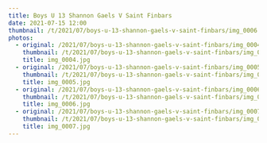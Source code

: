 ```yaml
---
title: Boys U 13 Shannon Gaels V Saint Finbars
date: 2021-07-15 12:00
thumbnail: /t/2021/07/boys-u-13-shannon-gaels-v-saint-finbars/img_0006.jpg
photos:
  - original: /2021/07/boys-u-13-shannon-gaels-v-saint-finbars/img_0004.jpg
    thumbnail: /t/2021/07/boys-u-13-shannon-gaels-v-saint-finbars/img_0004.jpg
    title: img_0004.jpg
  - original: /2021/07/boys-u-13-shannon-gaels-v-saint-finbars/img_0005.jpg
    thumbnail: /t/2021/07/boys-u-13-shannon-gaels-v-saint-finbars/img_0005.jpg
    title: img_0005.jpg
  - original: /2021/07/boys-u-13-shannon-gaels-v-saint-finbars/img_0006.jpg
    thumbnail: /t/2021/07/boys-u-13-shannon-gaels-v-saint-finbars/img_0006.jpg
    title: img_0006.jpg
  - original: /2021/07/boys-u-13-shannon-gaels-v-saint-finbars/img_0007.jpg
    thumbnail: /t/2021/07/boys-u-13-shannon-gaels-v-saint-finbars/img_0007.jpg
    title: img_0007.jpg
---
```

